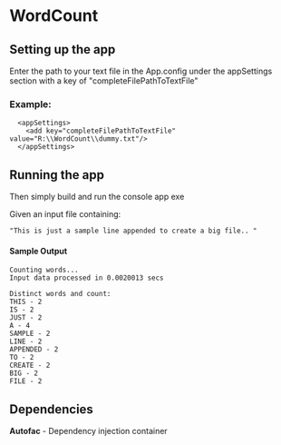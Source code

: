# WordCount
## Setting up the app
Enter the path to your text file in the App.config under the appSettings section with a key of "completeFilePathToTextFile"
### Example:
```
  <appSettings>
    <add key="completeFilePathToTextFile" value="R:\\WordCount\\dummy.txt"/>
  </appSettings>
```
## Running the app
Then simply build and run the console app exe

Given an input file containing:

    "This is just a sample line appended to create a big file.. "
#### Sample Output
```
Counting words...
Input data processed in 0.0020013 secs

Distinct words and count:
THIS - 2
IS - 2
JUST - 2
A - 4
SAMPLE - 2
LINE - 2
APPENDED - 2
TO - 2
CREATE - 2
BIG - 2
FILE - 2
```

## Dependencies
**Autofac** - Dependency injection container
